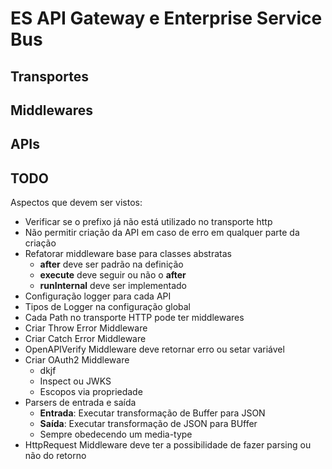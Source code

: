 # ES API Gateway e Enterprise Service Bus

## Transportes

## Middlewares

## APIs

## TODO

Aspectos que devem ser vistos:

- Verificar se o prefixo já não está utilizado no transporte http
- Não permitir criação da API em caso de erro em qualquer parte da criação
- Refatorar middleware base para classes abstratas
  - **after** deve ser padrão na definição
  - **execute** deve seguir ou não o **after**
  - **runInternal** deve ser implementado
- Configuração logger para cada API
- Tipos de Logger na configuração global
- Cada Path no transporte HTTP pode ter middlewares
- Criar Throw Error Middleware
- Criar Catch Error Middleware
- OpenAPIVerify Middleware deve retornar erro ou setar variável
- Criar OAuth2 Middleware
  - dkjf
  - Inspect ou JWKS
  - Escopos via propriedade
- Parsers de entrada e saída
  - **Entrada**: Executar transformação de Buffer para JSON
  - **Saída**: Executar transformação de JSON para BUffer
  - Sempre obedecendo um media-type
- HttpRequest Middleware deve ter a possibilidade de fazer parsing ou não do retorno

